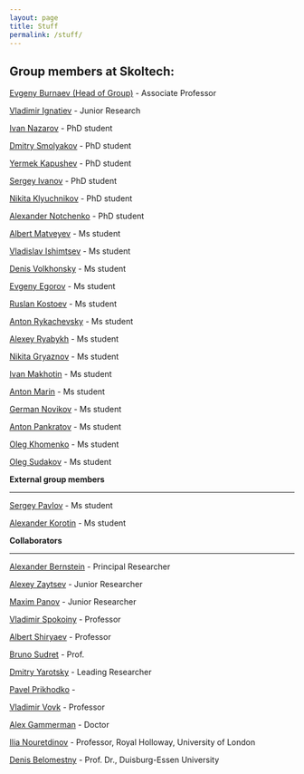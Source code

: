 ```yaml
---
layout: page
title: Stuff
permalink: /stuff/
---
```


**Group members at Skoltech**:
---
[Evgeny Burnaev (Head of Group)](http://faculty.skoltech.ru/people/evgenyburnaev) - Associate Professor

[Vladimir Ignatiev](/stuff/VladimirIgnatiev) - Junior Research

[Ivan Nazarov](/stuff/IvanNazarov) - PhD student

[Dmitry Smolyakov](/stuff/DmitrySmolyakov) - PhD student

[Yermek Kapushev](/stuff/YermekKapushev) - PhD student

[Sergey Ivanov](/stuff/SergeyIvanov) - PhD student

[Nikita Klyuchnikov](/stuff/NikitaKlyuchnikov) - PhD student

[Alexander Notchenko](/stuff/AlexanderNotchenko) - PhD student

[Albert Matveyev](/stuff/AlbertMatveyev) - Ms student

[Vladislav Ishimtsev](/stuff/VladislavIshimtsev) - Ms student

[Denis Volkhonsky](/stuff/DenisVolkhonsky) - Ms student

[Evgeny Egorov](/stuff/EvgenyEgorov) - Ms student

[Ruslan Kostoev](/stuff/RuslanKostoev) - Ms student

[Anton Rykachevsky](/stuff/AntonRykachevsky) - Ms student

[Alexey Ryabykh](/stuff/AlexeyRyabykh) - Ms student

[Nikita Gryaznov](/stuff/NikitaGryaznov) - Ms student

[Ivan Makhotin](/stuff/IvanMakhotin) - Ms student

[Anton Marin](/stuff/AntonMarin) - Ms student

[German Novikov](/stuff/GermanNovikov) - Ms student

[Anton Pankratov](/stuff/AntonPankratov) - Ms student

[Oleg Khomenko](/stuff/OlegKhomenko) - Ms student

[Oleg Sudakov](/stuff/OlegSudakov) - Ms student

**External group members**

---

[Sergey Pavlov](/stuff/SergeyPavlov) - Ms student

[Alexander Korotin](/stuff/AlexanderKorotin) - Ms student

**Collaborators**

---

[Alexander Bernstein](http://faculty.skoltech.ru/people/alexanderbernstein) - Principal Researcher

[Alexey Zaytsev](http://faculty.skoltech.ru/people/alexeizaitsev) - Junior Researcher

[Maxim Panov](http://faculty.skoltech.ru/people/maximpanov) - Junior Researcher

[Vladimir Spokoiny](http://www.wias-berlin.de/people/spokoiny/) - Professor

[Albert Shiryaev](https://cees-www.mit.edu/index.php/team-2/item/20-albert-n-shiryaev.html) - Professor

[Bruno Sudret](http://www.sudret.ibk.ethz.ch/people/prof-dr-bruno-sudret.html) - Prof.

[Dmitry Yarotsky](http://faculty.skoltech.ru/people/dmitryyarotskiy) - Leading Researcher

[Pavel Prikhodko](/stuff/PavelPrikhodko) - 

[Vladimir Vovk](http://www.vovk.net/) - Professor

[Alex Gammerman](http://www.gammerman.com/) - Doctor

[Ilia Nouretdinov](https://pure.royalholloway.ac.uk/portal/en/persons/ilia-nouretdinov(e4136840-3249-47a8-81b6-9f89fdabce36).html) - Professor, Royal Holloway, University of London

[Denis Belomestny](https://www.uni-due.de/~hm0124/index.php) - Prof. Dr., Duisburg-Essen University
